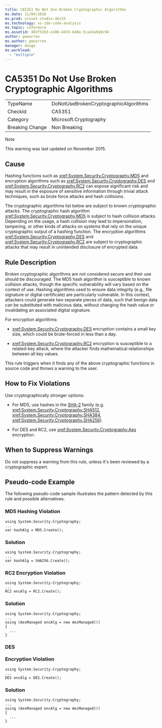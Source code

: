 ```yaml
---
title: CA5351 Do Not Use Broken Cryptographic Algorithms
ms.date: 11/04/2016
ms.prod: visual-studio-dev15
ms.technology: vs-ide-code-analysis
ms.topic: reference
ms.assetid: 483f51b3-e186-4433-b48e-5ca24a9a9c94
author: gewarren
ms.author: gewarren
manager: douge
ms.workload:
  - "multiple"
---
```

# CA5351 Do Not Use Broken Cryptographic Algorithms
|||
|-|-|
|TypeName|DoNotUseBrokenCryptographicAlgorithms|
|CheckId|CA5351|
|Category|Microsoft.Cryptography|
|Breaking Change|Non Breaking|

> [!NOTE]
>  This warning was last updated on November 2015.

## Cause
 Hashing functions such as <xref:System.Security.Cryptography.MD5> and encryption algorithms such as <xref:System.Security.Cryptography.DES> and <xref:System.Security.Cryptography.RC2> can expose significant risk and may result in the exposure of sensitive information through trivial attack techniques, such as brute force attacks and hash collisions.

 The cryptographic algorithms list below are subject to known cryptographic attacks. The cryptographic hash algorithm <xref:System.Security.Cryptography.MD5> is subject to hash collision attacks.  Depending on the usage, a hash collision may lead to impersonation, tampering, or other kinds of attacks on systems that rely on the unique cryptographic output of a hashing function. The encryption algorithms <xref:System.Security.Cryptography.DES> and <xref:System.Security.Cryptography.RC2> are subject to cryptographic attacks that may result in unintended disclosure of encrypted data.

## Rule Description
 Broken cryptographic algorithms are not  considered secure and their use should be discouraged. The MD5 hash algorithm is susceptible to known collision attacks, though the specific vulnerability will vary based on the context of use.  Hashing algorithms used to ensure data integrity (e.g., file signature or digital certificate) are particularly vulnerable.  In this context, attackers could generate two separate pieces of data, such that benign data can be substituted with malicious data, without changing the hash value or invalidating an associated digital signature.

 For encryption algorithms:

-   <xref:System.Security.Cryptography.DES> encryption contains a small key size, which could be brute-forced in less than a day.

-   <xref:System.Security.Cryptography.RC2> encryption is susceptible to a related-key attack, where the attacker finds mathematical relationships between all key values.

 This rule triggers when it finds any of the above cryptographic functions in source code and throws a warning to the user.

## How to Fix Violations
 Use cryptographically stronger options:

-   For MD5, use hashes in the [SHA-2](https://msdn.microsoft.com/library/windows/desktop/aa382459.aspx) family (e.g. <xref:System.Security.Cryptography.SHA512>, <xref:System.Security.Cryptography.SHA384>, <xref:System.Security.Cryptography.SHA256>).

-   For DES and RC2, use <xref:System.Security.Cryptography.Aes> encryption.

## When to Suppress Warnings
 Do not suppress a warning from this rule, unless it's been reviewed by a cryptographic expert.

## Pseudo-code Example
 The following pseudo-code sample illustrates the pattern detected by this rule and possible alternatives.

### MD5 Hashing Violation

```
using System.Security.Cryptography;
...
var hashAlg = MD5.Create();

```

### Solution

```
using System.Security.Cryptography;
...
var hashAlg = SHA256.Create();

```

### RC2 Encryption Violation

```
using System.Security.Cryptography;
...
RC2 encAlg = RC2.Create();

```

### Solution

```
using System.Security.Cryptography;
...
using (AesManaged encAlg = new AesManaged())
{
  ...
}
```

### DES <br /><br />Encryption Violation

```
using System.Security.Cryptography;
...
DES encAlg = DES.Create();

```

### Solution

```
using System.Security.Cryptography;
...
using (AesManaged encAlg = new AesManaged())
{
  ...
}
```